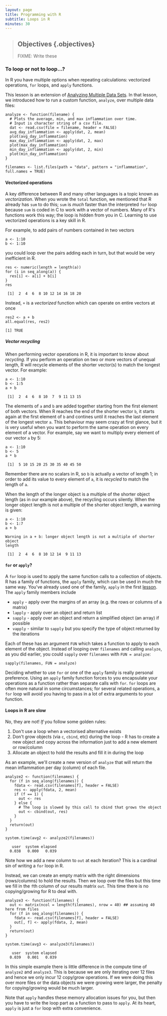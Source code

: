 ```yaml
---
layout: page
title: Programming with R
subtitle: Loops in R
minutes: 30
---
```




> ## Objectives {.objectives}
>
> FIXME: Write these

### To loop or not to loop...?

In R you have multiple options when repeating calculations: vectorized operations, `for` loops, and `apply` functions.

This lesson is an extension of [Analyzing Multiple Data Sets](03-loops-R.html).
In that lesson, we introduced how to run a custom function, `analyze`, over multiple data files:


~~~{.r}
analyze <- function(filename) {
  # Plots the average, min, and max inflammation over time.
  # Input is character string of a csv file.
  dat <- read.csv(file = filename, header = FALSE)
  avg_day_inflammation <- apply(dat, 2, mean)
  plot(avg_day_inflammation)
  max_day_inflammation <- apply(dat, 2, max)
  plot(max_day_inflammation)
  min_day_inflammation <- apply(dat, 2, min)
  plot(min_day_inflammation)
}
~~~


~~~{.r}
filenames <- list.files(path = "data", pattern = "inflammation", full.names = TRUE)
~~~

#### Vectorized operations

A key difference between R and many other languages is a topic known as *vectorization*.
When you wrote the `total` function, we mentioned that R already has `sum` to do this; `sum` is *much* faster than the interpreted `for` loop because `sum` is coded in C to work with a vector of numbers.
Many of R's functions work this way; the loop is hidden from you in C.
Learning to use vectorized operations is a key skill in R.

For example, to add pairs of numbers contained in two vectors


~~~{.r}
a <- 1:10
b <- 1:10
~~~

you could loop over the pairs adding each in turn, but that would be very inefficient in R.


~~~{.r}
res <- numeric(length = length(a))
for (i in seq_along(a)) {
  res[i] <- a[i] + b[i]
}
res
~~~



~~~{.output}
 [1]  2  4  6  8 10 12 14 16 18 20

~~~

Instead, `+` is a *vectorized* function which can operate on entire vectors at once


~~~{.r}
res2 <- a + b
all.equal(res, res2)
~~~



~~~{.output}
[1] TRUE

~~~

##### Vector recycling

When performing vector operations in R, it is important to know about *recycling*. If you perform an operation on two or more vectors of unequal length, R will recycle elements of the shorter vector(s) to match the longest vector.  For example:


~~~{.r}
a <- 1:10
b <- 1:5
a + b
~~~



~~~{.output}
 [1]  2  4  6  8 10  7  9 11 13 15

~~~

The elements of `a` and `b` are added together starting from the first element of both vectors. When R reaches the end of the shorter vector `b`, it starts again at the first element of `b` and contines until it reaches the last element of the longest vector `a`.  This behaviour may seem crazy at first glance, but it is very useful when you want to perform the same operation on every element of a vector. For example, say we want to multiply every element of our vector `a` by 5:


~~~{.r}
a <- 1:10
b <- 5
a * b
~~~



~~~{.output}
 [1]  5 10 15 20 25 30 35 40 45 50

~~~

Remember there are no scalars in R, so `b` is actually a vector of length 1; in order to add its value to every element of `a`, it is *recycled* to match the length of `a`.

When the length of the longer object is a multiple of the shorter object length (as in our example above), the recycling occurs silently. When the longer object length is not a multiple of the shorter object length, a warning is given:


~~~{.r}
a <- 1:10
b <- 1:7
a + b
~~~



~~~{.output}
Warning in a + b: longer object length is not a multiple of shorter object
length

~~~



~~~{.output}
 [1]  2  4  6  8 10 12 14  9 11 13

~~~

#### `for` or `apply`?

A `for` loop is used to apply the same function calls to a collection of objects.
R has a family of functions, the `apply` family, which can be used in much the same way.
You've already used one of the family, `apply` in the first [lesson](../01-starting-with-data.html).
The `apply` family members include

 * `apply`  - apply over the margins of an array (e.g. the rows or columns of a matrix)
 * `lapply` - apply over an object and return list
 * `sapply` - apply over an object and return a simplified object (an array) if possible
 * `vapply` - similar to `sapply` but you specify the type of object returned by the iterations

Each of these has an argument `FUN` which takes a function to apply to each element of the object.
Instead of looping over `filenames` and calling `analyze`, as you did earlier, you could `sapply` over `filenames` with `FUN = analyze`:


~~~{.r}
sapply(filenames, FUN = analyze)
~~~

Deciding whether to use `for` or one of the `apply` family is really personal preference.
Using an `apply` family function forces to you encapsulate your operations as a function rather than separate calls with `for`.
`for` loops are often more natural in some circumstances; for several related operations, a `for` loop will avoid you having to pass in a lot of extra arguments to your function.

#### Loops in R are slow

No, they are not! *If* you follow some golden rules:

 1. Don't use a loop when a vectorised alternative exists
 2. Don't grow objects (via `c`, `cbind`, etc) during the loop - R has to create a new object and copy across the information just to add a new element or row/column
 3. Allocate an object to hold the results and fill it in during the loop

As an example, we'll create a new version of `analyze` that will return the mean inflammation per day (column) of each file.


~~~{.r}
analyze2 <- function(filenames) {
  for (f in seq_along(filenames)) {
    fdata <- read.csv(filenames[f], header = FALSE)
    res <- apply(fdata, 2, mean)
    if (f == 1) {
      out <- res
    } else {
      # The loop is slowed by this call to cbind that grows the object
      out <- cbind(out, res)
    }
  }
  return(out)
}

system.time(avg2 <- analyze2(filenames))
~~~



~~~{.output}
   user  system elapsed 
  0.038   0.000   0.039 

~~~

Note how we add a new column to `out` at each iteration?
This is a cardinal sin of writing a `for` loop in R.

Instead, we can create an empty matrix with the right dimensions (rows/columns) to hold the results.
Then we loop over the files but this time we fill in the `f`th column of our results matrix `out`.
This time there is no copying/growing for R to deal with.


~~~{.r}
analyze3 <- function(filenames) {
  out <- matrix(ncol = length(filenames), nrow = 40) ## assuming 40 here from files 
  for (f in seq_along(filenames)) {
    fdata <- read.csv(filenames[f], header = FALSE)
    out[, f] <- apply(fdata, 2, mean)
  }
  return(out)
}

system.time(avg3 <- analyze3(filenames))
~~~



~~~{.output}
   user  system elapsed 
  0.039   0.001   0.039 

~~~

In this simple example there is little difference in the compute time of `analyze2` and `analyze3`.
This is because we are only iterating over 12 files and hence we only incur 12 copy/grow operations.
If we were doing this over more files or the data objects we were growing were larger, the penalty for copying/growing would be much larger.

Note that `apply` handles these memory allocation issues for you, but then you have to write the loop part as a function to pass to `apply`.
At its heart, `apply` is just a `for` loop with extra convenience.
